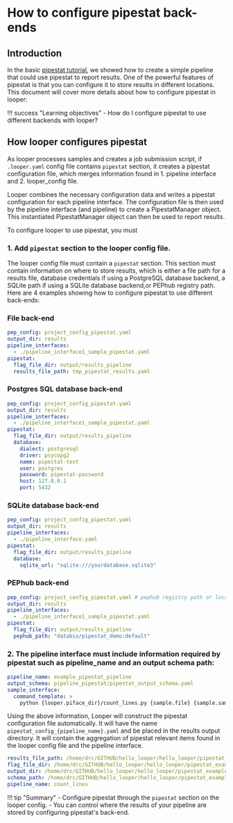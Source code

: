 # How to configure pipestat back-ends

## Introduction

In the basic [pipestat tutorial](../user-tutorial/user-pipestat.md), we showed how to create a simple pipeline that could use pipestat to report results.
One of the powerful features of pipestat is that you can configure it to store results in different locations.
This document will cover more details about how to configure pipestat in looper:

!!! success "Learning objectives"
    - How do I configure pipestat to use different backends with looper?


## How looper configures pipestat

As looper processes samples and creates a job submission script, if `.looper.yaml` config file contains `pipestat` section, it creates a pipestat configuration file, which merges information found in 1. pipeline interface and 2. looper_config file.

Looper combines the necessary configuration data and writes a pipestat configuration for each pipeline interface. The configuration file is then used by the pipeline interface (and pipeline) to create a PipestatManager object. This instantiated PipestatManager object can then be used to report results.

To configure looper to use pipestat, you must

### 1. Add `pipestat` section to the looper config file.

The looper config file must contain a `pipestat` section.
This section must contain information on where to store results, which is either a file path for a results file, database credentials if using a PostgreSQL database backend, a SQLite path if using a SQLite database backend,or PEPhub registry path. Here are 4 examples showing how to configure pipestat to use different back-ends:

### File back-end

```yaml title=".looper.yaml" hl_lines="7"
pep_config: project_config_pipestat.yaml
output_dir: results
pipeline_interfaces:
  - ./pipeline_interface1_sample_pipestat.yaml
pipestat:
  flag_file_dir: output/results_pipeline
  results_file_path: tmp_pipestat_results.yaml
```

### Postgres SQL database back-end

```yaml title=".looper.yaml" hl_lines="7-14"
pep_config: project_config_pipestat.yaml 
output_dir: results
pipeline_interfaces:
  - ./pipeline_interface1_sample_pipestat.yaml
pipestat:
  flag_file_dir: output/results_pipeline
  database:
    dialect: postgresql
    driver: psycopg2
    name: pipestat-test
    user: postgres
    password: pipestat-password
    host: 127.0.0.1
    port: 5432
```

### SQLite database back-end

```yaml title=".looper.yaml" hl_lines="8"
pep_config: project_config_pipestat.yaml 
output_dir: results
pipeline_interfaces:
  - ./pipeline_interface.yaml
pipestat:
  flag_file_dir: output/results_pipeline
  database:
    sqlite_url: "sqlite:///yourdatabase.sqlite3"
```


### PEPhub back-end

```yaml title=".looper.yaml" hl_lines="7"
pep_config: project_config_pipestat.yaml # pephub registry path or local path
output_dir: results
pipeline_interfaces:
  - ./pipeline_interface1_sample_pipestat.yaml
pipestat:
  flag_file_dir: output/results_pipeline
  pephub_path: "databio/pipestat_demo:default"
```

### 2. The pipeline interface must include information required by pipestat such as pipeline_name and an output schema path:

```yaml title="pipeline_interface.yaml" hl_lines="1-2"
pipeline_name: example_pipestat_pipeline
output_schema: pipeline_pipestat/pipestat_output_schema.yaml
sample_interface:
  command_template: >
    python {looper.piface_dir}/count_lines.py {sample.file} {sample.sample_name} {pipestat.results_file}
```

Using the above information, Looper will construct the pipestat configuration file automatically. It will have the name `pipestat_config_{pipeline_name}.yaml` and be placed in the results output directory. It will contain the aggregation of pipestat relevant items found in the looper config file and the pipeline interface.

```yaml title="example of pipestat_config_count_lines.yaml"
results_file_path: /home/drc/GITHUB/hello_looper/hello_looper/pipestat_example/./results/count_lines/results.yaml
flag_file_dir: /home/drc/GITHUB/hello_looper/hello_looper/pipestat_example/./results/flags
output_dir: /home/drc/GITHUB/hello_looper/hello_looper/pipestat_example/./results
schema_path: /home/drc/GITHUB/hello_looper/hello_looper/pipestat_example/pipeline/pipestat_output_schema.yaml
pipeline_name: count_lines
```







!!! tip "Summary"
    - Configure pipestat through the `pipestat` section on the looper config.
    - You can control where the results of your pipeline are stored by configuring pipestat's back-end.



